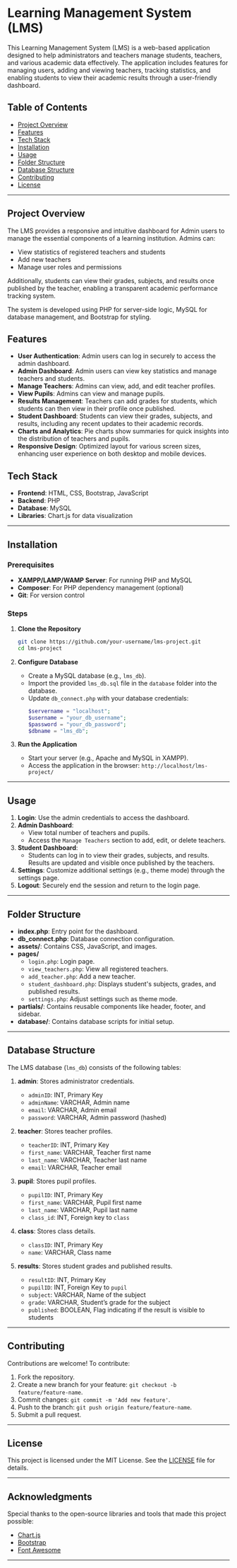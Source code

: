 

# Learning Management System (LMS)

This Learning Management System (LMS) is a web-based application designed to help administrators and teachers manage students, teachers, and various academic data effectively. The application includes features for managing users, adding and viewing teachers, tracking statistics, and enabling students to view their academic results through a user-friendly dashboard.

## Table of Contents
- [Project Overview](#project-overview)
- [Features](#features)
- [Tech Stack](#tech-stack)
- [Installation](#installation)
- [Usage](#usage)
- [Folder Structure](#folder-structure)
- [Database Structure](#database-structure)
- [Contributing](#contributing)
- [License](#license)

---

## Project Overview

The LMS provides a responsive and intuitive dashboard for Admin users to manage the essential components of a learning institution. Admins can:
- View statistics of registered teachers and students
- Add new teachers
- Manage user roles and permissions

Additionally, students can view their grades, subjects, and results once published by the teacher, enabling a transparent academic performance tracking system.

The system is developed using PHP for server-side logic, MySQL for database management, and Bootstrap for styling.

## Features

- **User Authentication**: Admin users can log in securely to access the admin dashboard.
- **Admin Dashboard**: Admin users can view key statistics and manage teachers and students.
- **Manage Teachers**: Admins can view, add, and edit teacher profiles.
- **View Pupils**: Admins can view and manage pupils.
- **Results Management**: Teachers can add grades for students, which students can then view in their profile once published.
- **Student Dashboard**: Students can view their grades, subjects, and results, including any recent updates to their academic records.
- **Charts and Analytics**: Pie charts show summaries for quick insights into the distribution of teachers and pupils.
- **Responsive Design**: Optimized layout for various screen sizes, enhancing user experience on both desktop and mobile devices.

## Tech Stack

- **Frontend**: HTML, CSS, Bootstrap, JavaScript
- **Backend**: PHP
- **Database**: MySQL
- **Libraries**: Chart.js for data visualization

---

## Installation

### Prerequisites
- **XAMPP/LAMP/WAMP Server**: For running PHP and MySQL
- **Composer**: For PHP dependency management (optional)
- **Git**: For version control

### Steps

1. **Clone the Repository**
   ```bash
   git clone https://github.com/your-username/lms-project.git
   cd lms-project
   ```

2. **Configure Database**
   - Create a MySQL database (e.g., `lms_db`).
   - Import the provided `lms_db.sql` file in the `database` folder into the database.
   - Update `db_connect.php` with your database credentials:
     ```php
     $servername = "localhost";
     $username = "your_db_username";
     $password = "your_db_password";
     $dbname = "lms_db";
     ```

3. **Run the Application**
   - Start your server (e.g., Apache and MySQL in XAMPP).
   - Access the application in the browser: `http://localhost/lms-project/`

---

## Usage

1. **Login**: Use the admin credentials to access the dashboard.
2. **Admin Dashboard**: 
   - View total number of teachers and pupils.
   - Access the `Manage Teachers` section to add, edit, or delete teachers.
3. **Student Dashboard**: 
   - Students can log in to view their grades, subjects, and results. Results are updated and visible once published by the teachers.
4. **Settings**: Customize additional settings (e.g., theme mode) through the settings page.
5. **Logout**: Securely end the session and return to the login page.

---

## Folder Structure

- **index.php**: Entry point for the dashboard.
- **db_connect.php**: Database connection configuration.
- **assets/**: Contains CSS, JavaScript, and images.
- **pages/**
  - `login.php`: Login page.
  - `view_teachers.php`: View all registered teachers.
  - `add_teacher.php`: Add a new teacher.
  - `student_dashboard.php`: Displays student's subjects, grades, and published results.
  - `settings.php`: Adjust settings such as theme mode.
- **partials/**: Contains reusable components like header, footer, and sidebar.
- **database/**: Contains database scripts for initial setup.

---

## Database Structure

The LMS database (`lms_db`) consists of the following tables:

1. **admin**: Stores administrator credentials.
   - `adminID`: INT, Primary Key
   - `adminName`: VARCHAR, Admin name
   - `email`: VARCHAR, Admin email
   - `password`: VARCHAR, Admin password (hashed)
   
2. **teacher**: Stores teacher profiles.
   - `teacherID`: INT, Primary Key
   - `first_name`: VARCHAR, Teacher first name
   - `last_name`: VARCHAR, Teacher last name
   - `email`: VARCHAR, Teacher email
   
3. **pupil**: Stores pupil profiles.
   - `pupilID`: INT, Primary Key
   - `first_name`: VARCHAR, Pupil first name
   - `last_name`: VARCHAR, Pupil last name
   - `class_id`: INT, Foreign key to `class`
   
4. **class**: Stores class details.
   - `classID`: INT, Primary Key
   - `name`: VARCHAR, Class name

5. **results**: Stores student grades and published results.
   - `resultID`: INT, Primary Key
   - `pupilID`: INT, Foreign Key to `pupil`
   - `subject`: VARCHAR, Name of the subject
   - `grade`: VARCHAR, Student’s grade for the subject
   - `published`: BOOLEAN, Flag indicating if the result is visible to students

---

## Contributing

Contributions are welcome! To contribute:
1. Fork the repository.
2. Create a new branch for your feature: `git checkout -b feature/feature-name`.
3. Commit changes: `git commit -m 'Add new feature'`.
4. Push to the branch: `git push origin feature/feature-name`.
5. Submit a pull request.

---

## License

This project is licensed under the MIT License. See the [LICENSE](LICENSE) file for details.

---

## Acknowledgments

Special thanks to the open-source libraries and tools that made this project possible:
- [Chart.js](https://www.chartjs.org/)
- [Bootstrap](https://getbootstrap.com/)
- [Font Awesome](https://fontawesome.com/)

---
